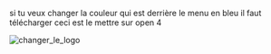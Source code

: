 si tu veux changer la couleur qui est derrière le menu en bleu il faut télécharger ceci est le mettre sur open 4 


![changer_le_logo](https://user-images.githubusercontent.com/47261966/146652513-2bc97499-6345-4cc5-a3d3-383b89cd4c82.png)
